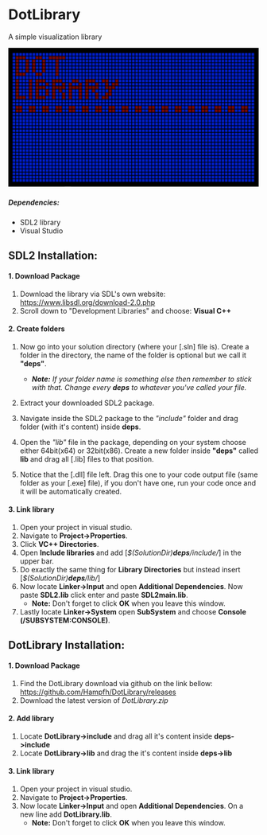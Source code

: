 # DotLibrary
A simple visualization library

![alt text](https://github.com/Hampfh/DotLibrary/blob/master/logo.png "DotLibrary")

##### Dependencies:
* SDL2 library
* Visual Studio

## SDL2 Installation:
#### 1. Download Package
  1. Download the library via SDL's own website:
   https://www.libsdl.org/download-2.0.php
  2. Scroll down to "Development Libraries" and choose: 
   **Visual C++**

#### 2. Create folders
  1. Now go into your solution directory (where your [.sln] file is).
Create a folder in the directory, the name of the folder is optional but we call it **"deps"**. 
     * _**Note:** If your folder name is something else then remember to stick with that. Change every **deps** to whatever you've called your file._

  2. Extract your downloaded SDL2 package.
  3. Navigate inside the SDL2 package to the _"include"_ folder and drag folder (with it's content) inside **deps**.
  4. Open the _"lib"_ file in the package, depending on your system choose either 64bit(x64) or 32bit(x86).
Create a new folder inside **"deps"** called **lib** and drag all [.lib] files to that position.
  5. Notice that the [.dll] file left. Drag this one to your code output file (same folder as your [.exe] file), if you don't have one, run your code once and it will be automatically created. 

#### 3. Link library
  1. Open your project in visual studio. 
  2. Navigate to **Project->Properties**. 
  3. Click **VC++ Directories**. 
  4. Open **Include libraries** and add [_$(SolutionDir)**deps**/include/_] in the upper bar. 
  5. Do exactly the same thing for **Library Directories** but instead insert [_$(SolutionDir)**deps**/lib/_]
  6. Now locate **Linker->Input** and open **Additional Dependencies**. Now paste **SDL2.lib** click enter and paste **SDL2main.lib**.
     * **Note:** Don't forget to click **OK** when you leave this window.
  7. Lastly locate **Linker->System** open **SubSystem** and choose **Console (/SUBSYSTEM:CONSOLE)**.

## DotLibrary Installation:
#### 1. Download Package
  1. Find the DotLibrary download via github on the link bellow: https://github.com/Hampfh/DotLibrary/releases
  2. Download the latest version of _DotLibrary.zip_

#### 2. Add library
  1. Locate **DotLibrary->include** and drag all it's content inside **deps->include**
  2. Locate **DotLibrary->lib** and drag the it's content inside **deps->lib**

#### 3. Link library
  1. Open your project in visual studio. 
  2. Navigate to **Project->Properties**. 
  3. Now locate **Linker->Input** and open **Additional Dependencies**. On a new line add **DotLibrary.lib**.
     * **Note:** Don't forget to click **OK** when you leave this window.
